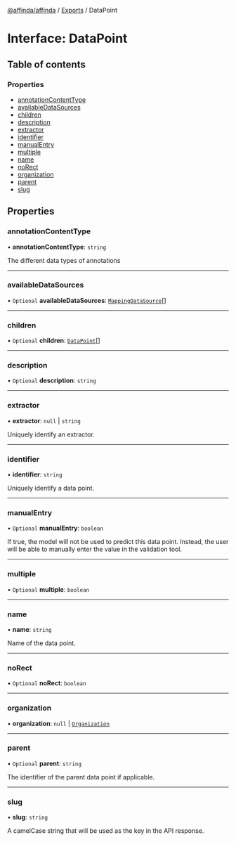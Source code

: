 [@affinda/affinda](../README.md) / [Exports](../modules.md) / DataPoint

# Interface: DataPoint

## Table of contents

### Properties

- [annotationContentType](DataPoint.md#annotationcontenttype)
- [availableDataSources](DataPoint.md#availabledatasources)
- [children](DataPoint.md#children)
- [description](DataPoint.md#description)
- [extractor](DataPoint.md#extractor)
- [identifier](DataPoint.md#identifier)
- [manualEntry](DataPoint.md#manualentry)
- [multiple](DataPoint.md#multiple)
- [name](DataPoint.md#name)
- [noRect](DataPoint.md#norect)
- [organization](DataPoint.md#organization)
- [parent](DataPoint.md#parent)
- [slug](DataPoint.md#slug)

## Properties

### annotationContentType

• **annotationContentType**: `string`

The different data types of annotations

___

### availableDataSources

• `Optional` **availableDataSources**: [`MappingDataSource`](MappingDataSource.md)[]

___

### children

• `Optional` **children**: [`DataPoint`](DataPoint.md)[]

___

### description

• `Optional` **description**: `string`

___

### extractor

• **extractor**: ``null`` \| `string`

Uniquely identify an extractor.

___

### identifier

• **identifier**: `string`

Uniquely identify a data point.

___

### manualEntry

• `Optional` **manualEntry**: `boolean`

If true, the model will not be used to predict this data point. Instead, the user will be able to manually enter the value in the validation tool.

___

### multiple

• `Optional` **multiple**: `boolean`

___

### name

• **name**: `string`

Name of the data point.

___

### noRect

• `Optional` **noRect**: `boolean`

___

### organization

• **organization**: ``null`` \| [`Organization`](Organization.md)

___

### parent

• `Optional` **parent**: `string`

The identifier of the parent data point if applicable.

___

### slug

• **slug**: `string`

A camelCase string that will be used as the key in the API response.
